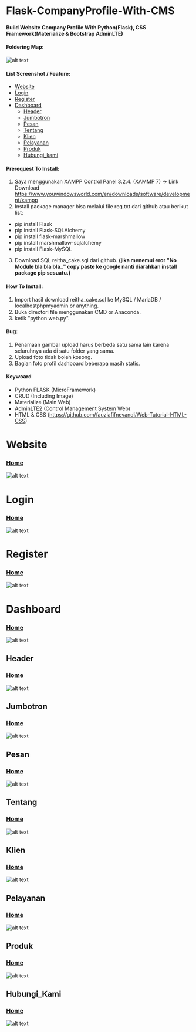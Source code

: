 # Flask-CompanyProfile-With-CMS
#### Build Website Company Profile With Python(Flask), CSS Framework(Materialize & Bootstrap AdminLTE)

#### Foldering Map:
![alt text](https://raw.githubusercontent.com/fauziafifnevandi/Simple-Image-Part-Cutter/master/ss%20web/waw.png)
            
#### List Screenshot / Feature:
* [Website](#website)
* [Login](#login)
* [Register](#register)
* [Dashboard](#dashboard)
  * [Header](#header)
  * [Jumbotron](#jumbotron)
  * [Pesan](#pesan)
  * [Tentang](#tentang)
  * [Klien](#klien)
  * [Pelayanan](#pelayanan)
  * [Produk](#produk)
  * [Hubungi_kami](#hubungi_kami)
 
#### Prerequest To Install:
1. Saya menggunakan XAMPP Control Panel 3.2.4. (XAMMP 7) -> Link Download https://www.youwindowsworld.com/en/downloads/software/development/xampp
2. Install package manager bisa melalui file req.txt dari github atau berikut list:
* pip install Flask
* pip install Flask-SQLAlchemy
* pip install flask-marshmallow
* pip install marshmallow-sqlalchemy
* pip install Flask-MySQL
3. Download SQL reitha_cake.sql dari github.
**(jika menemui eror "No Module bla bla bla.." copy paste ke google nanti diarahkan install package pip sesuatu.)**

#### How To Install:
1. Import hasil download reitha_cake.sql ke MySQL / MariaDB / localhostphpmyadmin or anything.
2. Buka directori file menggunakan CMD or Anaconda.
3. ketik "python web.py".

#### Bug:
1. Penamaan gambar upload harus berbeda satu sama lain karena seluruhnya ada di satu folder yang sama.
2. Upload foto tidak boleh kosong.
3. Bagian foto profil dashboard beberapa masih statis.

#### Keywoard
- Python FLASK (MicroFramework)
- CRUD         (Including Image)
- Materialize  (Main Web)
- AdminLTE2    (Control Management System Web)
- HTML & CSS   (https://github.com/fauziafifnevandi/Web-Tutorial-HTML-CSS)


# Website
### [Home](#Flask-CompanyProfile-With-CMS)
![alt text](https://raw.githubusercontent.com/fauziafifnevandi/Simple-Image-Part-Cutter/master/ss%20web/home.jpg)

# Login
### [Home](#Flask-CompanyProfile-With-CMS)
![alt text](https://raw.githubusercontent.com/fauziafifnevandi/Simple-Image-Part-Cutter/master/ss%20web/login.png)

# Register
### [Home](#Flask-CompanyProfile-With-CMS)
![alt text](https://raw.githubusercontent.com/fauziafifnevandi/Flask-CompanyProfile-With-CMS/main/screenshoot/register.png)

# Dashboard
### [Home](#Flask-CompanyProfile-With-CMS)
![alt text](https://raw.githubusercontent.com/fauziafifnevandi/Flask-CompanyProfile-With-CMS/main/screenshoot/dashboard.png)

## Header
### [Home](#Flask-CompanyProfile-With-CMS)
![alt text](https://raw.githubusercontent.com/fauziafifnevandi/Flask-CompanyProfile-With-CMS/main/screenshoot/dashboard.png)

## Jumbotron
### [Home](#Flask-CompanyProfile-With-CMS)
![alt text](https://raw.githubusercontent.com/fauziafifnevandi/Simple-Image-Part-Cutter/master/ss%20web/jumbotron.png)

## Pesan
### [Home](#Flask-CompanyProfile-With-CMS)
![alt text](https://raw.githubusercontent.com/fauziafifnevandi/Simple-Image-Part-Cutter/master/ss%20web/pesan.png)

## Tentang
### [Home](#Flask-CompanyProfile-With-CMS)
![alt text](https://raw.githubusercontent.com/fauziafifnevandi/Simple-Image-Part-Cutter/master/ss%20web/tentang.png)

## Klien
### [Home](#Flask-CompanyProfile-With-CMS)
![alt text](https://raw.githubusercontent.com/fauziafifnevandi/Simple-Image-Part-Cutter/master/ss%20web/klien.png)

## Pelayanan
### [Home](#Flask-CompanyProfile-With-CMS)
![alt text](https://raw.githubusercontent.com/fauziafifnevandi/Simple-Image-Part-Cutter/master/ss%20web/pelayanan.png)

## Produk
### [Home](#Flask-CompanyProfile-With-CMS)
![alt text](https://raw.githubusercontent.com/fauziafifnevandi/Simple-Image-Part-Cutter/master/ss%20web/dashboard_produk.png)

## Hubungi_Kami
### [Home](#Flask-CompanyProfile-With-CMS)
![alt text](https://raw.githubusercontent.com/fauziafifnevandi/Simple-Image-Part-Cutter/master/ss%20web/dashboard_hubungikami.png)
